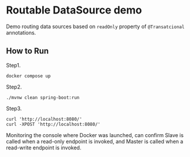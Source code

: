 Routable DataSource demo
========================================

Demo routing data sources based on `readOnly` property of `@Transatcional` annotations.


How to Run
----------------------------------------

Step1. 

```shell
docker compose up
```

Step2.

```shell
./mvnw clean spring-boot:run
```

Step3.

```shell
curl 'http://localhost:8080/'
curl -XPOST 'http://localhost:8080/'
```

Monitoring the console where Docker was launched,
can confirm Slave is called when a read-only endpoint is invoked,
and Master is called when a read-write endpoint is invoked.

